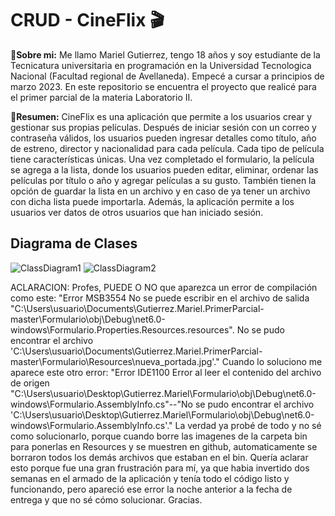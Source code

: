 # CRUD - CineFlix :clapper:

:pushpin:**Sobre mi:** Me llamo Mariel Gutierrez, tengo 18 años y soy estudiante de la Tecnicatura universitaria en programación en la Universidad Tecnologica Nacional (Facultad regional de Avellaneda). Empecé a cursar a principios de marzo 2023. En este repositorio se encuentra el proyecto que realicé para el primer parcial de la materia Laboratorio II.

:pushpin:**Resumen:** CineFlix es una aplicación que permite a los usuarios crear y gestionar sus propias películas. Después de iniciar sesión con un correo y contraseña válidos, los usuarios pueden ingresar detalles como título, año de estreno, director y nacionalidad para cada película. Cada tipo de película tiene características únicas. Una vez completado el formulario, la película se agrega a la lista, donde los usuarios pueden editar, eliminar, ordenar las películas por título o año y agregar películas a su gusto. También tienen la opción de guardar la lista en un archivo y en caso de ya tener un archivo con dicha lista puede importarla. Además, la aplicación permite a los usuarios ver datos de otros usuarios que han iniciado sesión.

## Diagrama de Clases

![ClassDiagram1](https://github.com/marielgutierrez/Gutierrez.Mariel.PrimerParcial/assets/123014715/b6388a12-1b3a-4876-b3a0-50e0042b7342)
![ClassDiagram2](https://github.com/marielgutierrez/Gutierrez.Mariel.PrimerParcial/assets/123014715/eeb9f3d1-cc38-457b-ae03-5cb0971da068)

ACLARACION: Profes, PUEDE O NO que aparezca un error de compilación como este:
"Error	MSB3554	No se puede escribir en el archivo de salida "C:\Users\usuario\Documents\Gutierrez.Mariel.PrimerParcial-master\Formulario\obj\Debug\net6.0-windows\Formulario.Properties.Resources.resources". No se pudo encontrar el archivo 'C:\Users\usuario\Documents\Gutierrez.Mariel.PrimerParcial-master\Formulario\Resources\nueva_portada.jpg'."
Cuando lo soluciono me aparece este otro error:
"Error	IDE1100	Error al leer el contenido del archivo de origen "C:\Users\usuario\Desktop\Gutierrez.Mariel\Formulario\obj\Debug\net6.0-windows\Formulario.AssemblyInfo.cs"--"No se pudo encontrar el archivo 'C:\Users\usuario\Desktop\Gutierrez.Mariel\Formulario\obj\Debug\net6.0-windows\Formulario.AssemblyInfo.cs'."
La verdad ya probé de todo y no sé como solucionarlo, porque cuando borre las imagenes de la carpeta bin para ponerlas en Resources y se muestren en github, automaticamente se borraron todos los demás archivos que estaban en el bin. Quería aclarar esto porque fue una gran frustración para mí, ya que habia invertido dos semanas en el armado de la aplicación y tenía todo el código listo y funcionando, pero apareció ese error la noche anterior a la fecha de entrega y que no sé cómo solucionar. Gracias.

